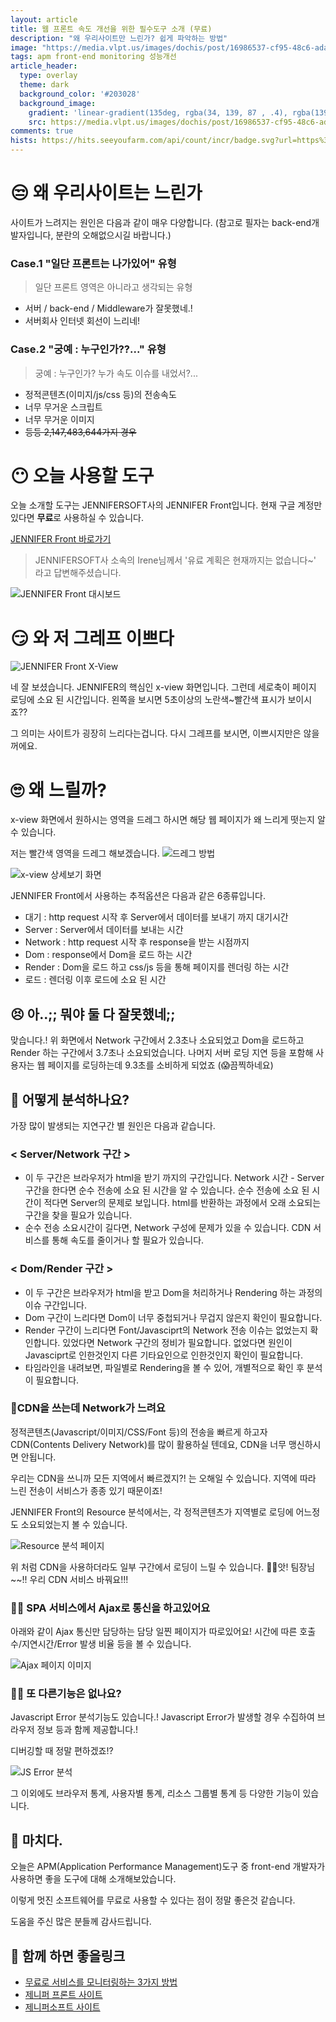 ```yaml
---
layout: article
title: 웹 프론트 속도 개선을 위한 필수도구 소개 (무료)
description: "왜 우리사이트만 느린가? 쉽게 파악하는 방법"
image: "https://media.vlpt.us/images/dochis/post/16986537-cf95-48c6-ada7-3f8857f97c45/GregariousGenuineKoalabear-size_restricted.gif"
tags: apm front-end monitoring 성능개선
article_header:
  type: overlay
  theme: dark
  background_color: '#203028'
  background_image:
    gradient: 'linear-gradient(135deg, rgba(34, 139, 87 , .4), rgba(139, 34, 139, .4))'
    src: https://media.vlpt.us/images/dochis/post/16986537-cf95-48c6-ada7-3f8857f97c45/GregariousGenuineKoalabear-size_restricted.gif"
comments: true
hists: https://hits.seeyoufarm.com/api/count/incr/badge.svg?url=https%3A%2F%2Fvelog.io%2F%40dochis%2F%25EC%259B%25B9-%25ED%2594%2584%25EB%25A1%25A0%25ED%258A%25B8-%25EC%2586%258D%25EB%258F%2584-%25EA%25B0%259C%25EC%2584%25A0%25EC%259D%2584-%25EC%259C%2584%25ED%2595%259C-%25ED%2595%2584%25EC%2588%2598%25EB%258F%2584%25EA%25B5%25AC-%25EC%2586%258C%25EA%25B0%259C&count_bg=%2379C83D&title_bg=%23555555&icon=&icon_color=%23E7E7E7&title=hits&edge_flat=false
---
```



# 😒 왜 우리사이트는 느린가
사이트가 느려지는 원인은 다음과 같이 매우 다양합니다.
(참고로 필자는 back-end개발자입니다, 분란의 오해없으시길 바랍니다.)

### Case.1 "일단 프론트는 나가있어" 유형
> 일단 프론트 영역은 아니라고 생각되는 유형
- 서버 / back-end / Middleware가 잘못했네.!
- 서버회사 인터넷 회선이 느리네!

### Case.2 "궁예 : 누구인가??..." 유형
> 궁예 : 누구인가? 누가 속도 이슈를 내었서?...
- 정적콘텐츠(이미지/js/css 등)의 전송속도 
- 너무 무거운 스크립트
- 너무 무거운 이미지
- ~~등등 2,147,483,644가지 경우~~


# 😶 오늘 사용할 도구
오늘 소개할 도구는 JENNIFERSOFT사의 JENNIFER Front입니다.
현재 구글 계정만있다면 **무료**로 사용하실 수 있습니다.

[JENNIFER Front 바로가기](https://front.jennifersoft.com/)

> JENNIFERSOFT사 소속의 Irene님께서
'유료 계획은 현재까지는 없습니다~' 라고 답변해주셨습니다.

![JENNIFER Front 대시보드](https://images.velog.io/images/dochis/post/ba4f6993-baa2-41f6-8fea-795474b09bef/image.png)


# 😏 와 저 그레프 이쁘다
![JENNIFER Front X-View](https://images.velog.io/images/dochis/post/11d5d2e3-bcfa-4a58-8dd9-b4986ea9dfc9/image.png)

네 잘 보셨습니다. JENNIFER의 핵심인 x-view 화면입니다.
그런데 세로축이 페이지 로딩에 소요 된 시간입니다.
왼쪽을 보시면 5초이상의 노란색~빨간색 표시가 보이시죠??

그 의미는 사이트가 굉장히 느리다는겁니다.
다시 그레프를 보시면, 이쁘시지만은 않을꺼에요.


# 🙄 왜 느릴까?

x-view 화면에서 원하시는 영역을 드레그 하시면 해당 웹 페이지가 왜 느리게 떳는지 알 수 있습니다.

저는 빨간색 영역을 드레그 해보겠습니다.
![드레그 방법](https://images.velog.io/images/dochis/post/1108f680-b3f5-48ea-9ece-ade4ca0228d0/image.png)

![x-view 상세보기 화면](https://images.velog.io/images/dochis/post/749e3e43-c357-4ca9-9d6f-f5a26cafdff3/image.png)

JENNIFER Front에서 사용하는 추적옵션은 다음과 같은 6종류입니다.
- 대기 :
	http request 시작 후 Server에서 데이터를 보내기 까지 대기시간
- Server :
	Server에서 데이터를 보내는 시간
- Network :
	http request 시작 후 response을 받는 시점까지
- Dom :
	response에서 Dom을 로드 하는 시간
- Render :
	Dom을 로드 하고 css/js  등을 통해 페이지를 렌더링 하는 시간
- 로드 :
	렌더링 이후 로드에 소요 된 시간
    
    
## 😣 아..;; 뭐야 둘 다 잘못했네;;

맞습니다.! 위 화면에서 Network 구간에서 2.3초나 소요되었고 Dom을 로드하고 Render 하는 구간에서 3.7초나 소요되었습니다. 나머지 서버 로딩 지연 등을 포함해 사용자는 웹 페이지를 로딩하는데 9.3초를 소비하게 되었죠 (😱끔찍하네요)


## 🤩 어떻게 분석하나요?
가장 많이 발생되는 지연구간 별 원인은 다음과 같습니다.

### < Server/Network 구간 >
- 이 두 구간은 브라우저가 html을 받기 까지의 구간입니다. Network 시간 - Server 구간을 한다면 순수 전송에 소요 된 시간을 알 수 있습니다. 순수 전송에 소요 된 시간이 적다면 Server의 문제로 보입니다. html를 반환하는 과정에서 오래 소요되는 구간을 찾을 필요가 있습니다.
- 순수 전송 소요시간이 길다면, Network 구성에 문제가 있을 수 있습니다. CDN 서비스를 통해 속도를 줄이거나 할 필요가 있습니다.

### < Dom/Render 구간 >
- 이 두 구간은 브라우저가 html을 받고 Dom을 처리하거나 Rendering 하는 과정의 이슈 구간입니다.
- Dom 구간이 느리다면 Dom이 너무 중첩되거나 무겁지 않은지 확인이 필요합니다.
- Render 구간이 느리다면 Font/Javasciprt의 Network 전송 이슈는 없었는지 확인합니다. 있었다면 Network 구간의 정비가 필요합니다. 없었다면 원인이 Javasciprt로 인한것인지 다른 기타요인으로 인한것인지 확인이 필요합니다.
- 타임라인을 내려보면, 파일별로 Rendering을 볼 수 있어, 개별적으로 확인 후 분석이 필요합니다.


### 🙋‍CDN을 쓰는데 Network가 느려요 

정적콘텐츠(Javascript/이미지/CSS/Font 등)의 전송을 빠르게 하고자 CDN(Contents Delivery Network)를 많이 활용하실 텐데요, CDN을 너무 맹신하시면 안됩니다.

우리는 CDN을 쓰니까 모든 지역에서 빠르겠지?! 는 오해일 수 있습니다.
지역에 따라 느린 전송이 서비스가 종종 있기 때문이죠!

JENNIFER Front의 Resource 분석에서는, 각 정적콘텐츠가 지역별로 로딩에 어느정도 소요되었는지 볼 수 있습니다.

![Resource 분석 페이지](https://images.velog.io/images/dochis/post/7fa296bd-1e59-4e1c-bc3b-4af6d0f03a5d/image.png)

위 처럼 CDN을 사용하더라도 일부 구간에서 로딩이 느릴 수 있습니다.
🏃‍♀️앗! 팀장님~~!! 우리 CDN 서비스 바꿔요!!!


### 🙋‍♂️ SPA 서비스에서 Ajax로 통신을 하고있어요

아래와 같이 Ajax 통신만 담당하는 담당 일찐 페이지가 따로있어요!
시간에 따른 호출수/지연시간/Error 발생 비율 등을 볼 수 있습니다.

![Ajax 페이지 이미지](https://images.velog.io/images/dochis/post/82bef7dc-a02e-43d2-a855-68769447f1a4/image.png)


### 🤷‍♂️ 또 다른기능은 없나요?

Javascript Error 분석기능도 있습니다.!
Javascript Error가 발생할 경우 수집하여 브라우저 정보 등과 함께 제공합니다.!

디버깅할 때 정말 편하겠죠!?

![JS Error 분석](https://images.velog.io/images/dochis/post/054b17b5-9d7e-43eb-9949-02d3675633d3/image.png)

그 이외에도 브라우저 통계, 사용자별 통계, 리소스 그룹별 통계 등 다양한 기능이 있습니다.



## 👋 마치다.
오늘은 APM(Application Performance Management)도구 중 front-end 개발자가 사용하면 좋을 도구에 대해 소개해보았습니다.

이렇게 멋진 소프트웨어를 무료로 사용할 수 있다는 점이 정말 좋은것 같습니다.

도움을 주신 많은 분들께 감사드립니다.


## 💪 함께 하면 좋을링크
- [무료로 서비스를 모니터링하는 3가지 방법](https://blog.dochis.net/2020/09/06/Ways-to-Monitor-Service-for-Free.html)
- [제니퍼 프론트 사이트](https://front.jennifersoft.com/)
- [제니퍼소프트 사이트](https://jennifersoft.com/)


